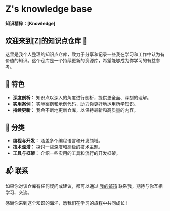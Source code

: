 # Z's knowledge base

**知识精粹：[Knowledge]**

## 欢迎来到[Z]的知识点仓库 👋

这里是我个人整理的知识点仓库，致力于分享和记录一些我在学习和工作中认为有价值的知识。这个仓库是一个持续更新的资源库，希望能够成为你学习的有益参考。

## 🚀 特色

- **深度剖析：** 知识点以深入的角度进行剖析，提供更全面、深刻的理解。
- **实用案例：** 实际案例和示例代码，助力你更好地运用所学知识。
- **持续更新：** 我会不断地更新仓库，以保持最新和高质量的内容。

## 🌟 分类

- **编程与开发：** 涵盖多个编程语言和开发领域。
- **技术深潜：** 探讨一些深度和高级的技术主题。
- **工具与框架：** 介绍一些实用的工具和流行的开发框架。

## 📬 联系

如果你对该仓库有任何疑问或建议，都可以通过 [我的邮箱](zhengyxmr@gmail.com) 联系我，期待与你互相学习、交流。

感谢你来到这个知识的海洋，愿我们在学习的旅程中共同成长！
